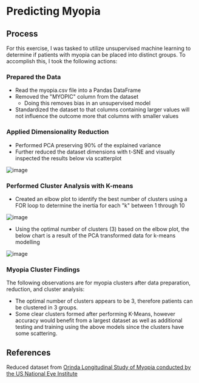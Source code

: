 # Predicting Myopia
## Process
For this exercise, I was tasked to utilize unsupervised machine learning to determine if patients with myopia can be placed into distinct groups. To accomplish this, I took the following actions:

### Prepared the Data
* Read the myopia.csv file into a Pandas DataFrame
* Removed the "MYOPIC" column from the dataset
  * Doing this removes bias in an unsupervised model
* Standardized the dataset to that columns containing larger values will not influence the outcome more that columns with smaller values

### Applied Dimensionality Reduction
* Performed PCA preserving 90% of the explained variance
* Further reduced the dataset dimensions with t-SNE and visually inspected the results below via scatterplot

![image](https://user-images.githubusercontent.com/104914008/200868777-64571371-bd48-4a37-9bca-5618f403f0ec.png)

### Performed Cluster Analysis with K-means
* Created an elbow plot to identify the best number of clusters using a FOR loop to determine the inertia for each "k" between 1 through 10

![image](https://user-images.githubusercontent.com/104914008/200868803-b7d61276-fadd-4465-b72d-b609c5cf5fa2.png)
* Using the optimal number of clusters (3) based on the elbow plot, the below chart is a result of the PCA transformed data for k-means modelling

![image](https://user-images.githubusercontent.com/104914008/200868850-f047bc04-bcf5-4c5a-b7a1-4272b9bd1e60.png)

### Myopia Cluster Findings
The following observations are for myopia clusters after data preparation, reduction, and cluster analysis:
* The optimal number of clusters appears to be 3, therefore patients can be clustered in 3 groups.
* Some clear clusters formed after performing K-Means, however accuracy would benefit from a largest dataset as well as additional testing and training using the above models since the clusters have some scattering.

## References
Reduced dataset from [Orinda Longitudinal Study of Myopia conducted by the US National Eye Institute](https://clinicaltrials.gov/ct2/show/NCT00000169)
